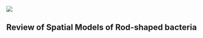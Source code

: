 ![](https://img.shields.io/github/actions/workflow/status/jonaspleyer/2025-rod-shaped-bacteria-review/build.yml?style=flat-square&label=Build)

## Review of Spatial Models of Rod-shaped bacteria
